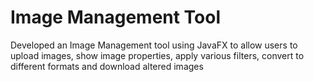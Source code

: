 # Image Management Tool
Developed an Image Management tool using JavaFX to allow users to upload images, show image properties, apply various filters, convert to different formats and download altered images
